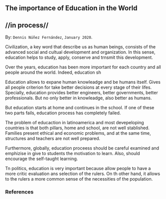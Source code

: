 
## The importance of Education in the World ##
## //in process// ##

By: ```Dennis Núñez Fernández```, ```January 2020```.


Civilization, a key word that describe us as human beings, consists of the advanced social and cultual development and organization. In this sense, education helps to study, apply, conserve and trnsmit this development.

Over the years, education has been more important for each country and all people around the world. Indeed, education sh 

Education allows to expane human knowleadge and be humans itself. Gives all people criterion for take better decisions at every stage of their lifes. Specially, education provides better engineers, better governments, better professionals. But no only better in knowleadge, also better as humans.

But education starts at home and continues in the school. If one of these two parts fails, education process has completely failed.

The problem of educaction in latinoamerica and most devepeloping countries is that both pillars, home and school, are not well stablished. Families present ethical and economic problems, and at the same time, structures and teachers are not well prepared.

Furthermore, globally, education proceess should be careful examined and emphizise in give to students the motivation to learn. Also, should encourage the self-taught learning.

Tn politics, education is very important because allow people to have a more critic evaluation ans selection of the rulers. On th other hand, it allows to the rulers a more common sense of the necessities of the population.


<!--

La educación es muy importante para cada país y para todas las personas del mundo.

Permite exanar el conocimiento humano y ser los propios humanos. Da a todas las personas un criterio para tomar mejores decisiones en cada etapa de la vida. Especial, proporciona mejores ingenieros, mejores gobiernos, mejores profesionales. Pero no sólo mejor en conocimiento, también mejor como humanos.

-->

### References ###


<!--

[1] ...

[2] ...

[3] ...

[4] ...

-->


